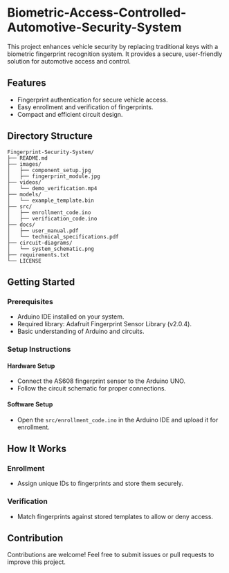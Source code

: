 # Biometric-Access-Controlled-Automotive-Security-System

This project enhances vehicle security by replacing traditional keys with a biometric fingerprint recognition system. It provides a secure, user-friendly solution for automotive access and control.

## Features
- Fingerprint authentication for secure vehicle access.
- Easy enrollment and verification of fingerprints.
- Compact and efficient circuit design.

## Directory Structure
```
Fingerprint-Security-System/
├── README.md               
├── images/                  
│   ├── component_setup.jpg     
│   ├── fingerprint_module.jpg        
├── videos/                     
│   └── demo_verification.mp4   
├── models/                  
│   └── example_template.bin    
├── src/                    
│   ├── enrollment_code.ino     
│   ├── verification_code.ino                    
├── docs/                   
│   ├── user_manual.pdf         
│   └── technical_specifications.pdf 
├── circuit-diagrams/       
│   └── system_schematic.png    
├── requirements.txt         
└── LICENSE                  

```


## Getting Started

### Prerequisites
- Arduino IDE installed on your system.
- Required library: Adafruit Fingerprint Sensor Library (v2.0.4).
- Basic understanding of Arduino and circuits.

### Setup Instructions

#### Hardware Setup
- Connect the AS608 fingerprint sensor to the Arduino UNO.
- Follow the circuit schematic for proper connections.

#### Software Setup
- Open the `src/enrollment_code.ino` in the Arduino IDE and upload it for enrollment.

## How It Works

### Enrollment
- Assign unique IDs to fingerprints and store them securely.

### Verification
- Match fingerprints against stored templates to allow or deny access.

## Contribution
Contributions are welcome! Feel free to submit issues or pull requests to improve this project.
